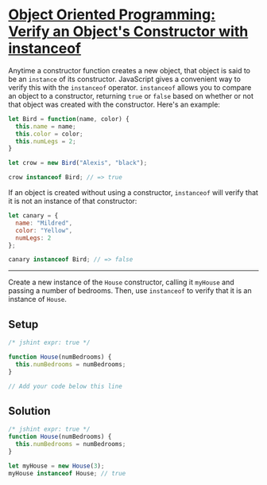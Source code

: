 # [Object Oriented Programming: Verify an Object's Constructor with instanceof](https://learn.freecodecamp.org/javascript-algorithms-and-data-structures/object-oriented-programming/verify-an-objects-constructor-with-instanceof)

Anytime a constructor function creates a new object, that object is said to be an `instance` of its constructor. JavaScript gives a convenient way to verify this with the `instanceof` operator. `instanceof` allows you to compare an object to a constructor, returning `true` or `false` based on whether or not that object was created with the constructor. Here's an example:

```js
let Bird = function(name, color) {
  this.name = name;
  this.color = color;
  this.numLegs = 2;
}

let crow = new Bird("Alexis", "black");

crow instanceof Bird; // => true
```

If an object is created without using a constructor, `instanceof` will verify that it is not an instance of that constructor:

```js
let canary = {
  name: "Mildred",
  color: "Yellow",
  numLegs: 2
};

canary instanceof Bird; // => false
```

---

Create a new instance of the `House` constructor, calling it `myHouse` and passing a number of bedrooms. Then, use `instanceof` to verify that it is an instance of `House`.

## Setup
```js
/* jshint expr: true */

function House(numBedrooms) {
  this.numBedrooms = numBedrooms;
}

// Add your code below this line
```

## Solution
```js
/* jshint expr: true */
function House(numBedrooms) {
  this.numBedrooms = numBedrooms;
}

let myHouse = new House(3);
myHouse instanceof House; // true
```